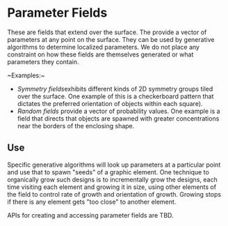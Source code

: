# Parameter Fields 
These are fields that extend over the surface. The provide a vector of parameters
at any point on the surface. They can be used by generative algorithms to determine localized
parameters. We do not place any constraint on how these fields are themselves generated or what
parameters they contain.

~Examples:~
- *Symmetry fields*exhibits different kinds of 2D symmetry groups tiled over the surface. One
  example of this is a checkerboard pattern that dictates the preferred orientation of objects within
  each square).
- *Random fields* provide a vector of probability values. One example is a field that directs that
  objects are spawned with greater concentrations near the borders of the enclosing shape.


## Use 
Specific generative algorithms will look up parameters at a particular point and use that to
spawn "seeds" of a graphic element. One technique to organically grow such designs is to
incrementally grow the designs, each time visiting each element and growing it in size, using other
elements of the field to control rate of growth and orientation of growth. Growing stops if there is
any element gets "too close" to another element.

APIs for creating and accessing parameter fields are TBD.
